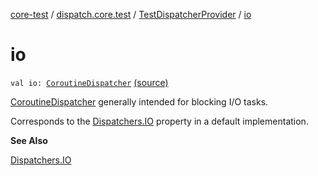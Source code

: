 [core-test](../../index.md) / [dispatch.core.test](../index.md) / [TestDispatcherProvider](index.md) / [io](./io.md)

# io

`val io: `[`CoroutineDispatcher`](https://kotlin.github.io/kotlinx.coroutines/kotlinx-coroutines-core/kotlinx.coroutines/-coroutine-dispatcher/index.html) [(source)](https://github.com/RBusarow/Dispatch/tree/master/core-test/src/main/java/dispatch/core/test/TestDispatcherProvider.kt#L46)

[CoroutineDispatcher](https://kotlin.github.io/kotlinx.coroutines/kotlinx-coroutines-core/kotlinx.coroutines/-coroutine-dispatcher/index.html) generally intended for blocking I/O tasks.

Corresponds to the [Dispatchers.IO](https://kotlin.github.io/kotlinx.coroutines/kotlinx-coroutines-core/kotlinx.coroutines/-dispatchers/-i-o.html) property in a default implementation.

**See Also**

[Dispatchers.IO](https://kotlin.github.io/kotlinx.coroutines/kotlinx-coroutines-core/kotlinx.coroutines/-dispatchers/-i-o.html)

